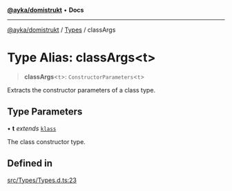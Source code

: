[**@ayka/domistrukt**](../../../README.md) • **Docs**

***

[@ayka/domistrukt](../../../globals.md) / [Types](../README.md) / classArgs

# Type Alias: classArgs\<t\>

> **classArgs**\<`t`\>: `ConstructorParameters`\<`t`\>

Extracts the constructor parameters of a class type.

## Type Parameters

• **t** *extends* [`klass`](klass.md)

The class constructor type.

## Defined in

[src/Types/Types.d.ts:23](https://github.com/AndreyMork/domistrukt/blob/edcfe9ca26584b5845c6864b1bb3eb94a6a879e3/src/Types/Types.d.ts#L23)
